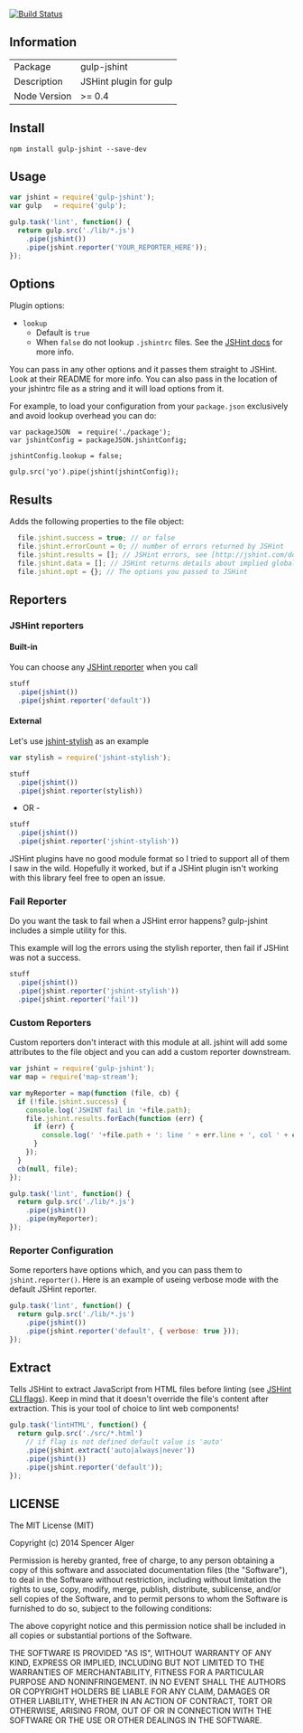 [![Build Status](https://travis-ci.org/spalger/gulp-jshint.svg?branch=master)](https://travis-ci.org/spalger/gulp-jshint)

## Information

<table>
<tr>
<td>Package</td><td>gulp-jshint</td>
</tr>
<tr>
<td>Description</td>
<td>JSHint plugin for gulp</td>
</tr>
<tr>
<td>Node Version</td>
<td>>= 0.4</td>
</tr>
</table>

## Install

    npm install gulp-jshint --save-dev

## Usage

```js
var jshint = require('gulp-jshint');
var gulp   = require('gulp');

gulp.task('lint', function() {
  return gulp.src('./lib/*.js')
    .pipe(jshint())
    .pipe(jshint.reporter('YOUR_REPORTER_HERE'));
});
```

## Options

Plugin options:

- `lookup`
  - Default is `true`
  - When `false` do not lookup `.jshintrc` files. See the [JSHint docs](http://www.jshint.com/docs/) for more info.


You can pass in any other options and it passes them straight to JSHint. Look at their README for more info. You can also pass in the location of your jshintrc file as a string and it will load options from it.

For example, to load your configuration from your `package.json` exclusively and avoid lookup overhead you can do:

    var packageJSON  = require('./package');
    var jshintConfig = packageJSON.jshintConfig;

    jshintConfig.lookup = false;

    gulp.src('yo').pipe(jshint(jshintConfig));

## Results

Adds the following properties to the file object:

```js
  file.jshint.success = true; // or false
  file.jshint.errorCount = 0; // number of errors returned by JSHint
  file.jshint.results = []; // JSHint errors, see [http://jshint.com/docs/reporters/](http://jshint.com/docs/reporters/)
  file.jshint.data = []; // JSHint returns details about implied globals, cyclomatic complexity, etc
  file.jshint.opt = {}; // The options you passed to JSHint
```

## Reporters

### JSHint reporters

#### Built-in

You can choose any [JSHint reporter](https://github.com/jshint/jshint/tree/master/src/reporters)
when you call

```js
stuff
  .pipe(jshint())
  .pipe(jshint.reporter('default'))
```

#### External

Let's use [jshint-stylish](https://github.com/sindresorhus/jshint-stylish) as an example

```js
var stylish = require('jshint-stylish');

stuff
  .pipe(jshint())
  .pipe(jshint.reporter(stylish))
```

- OR -

```js
stuff
  .pipe(jshint())
  .pipe(jshint.reporter('jshint-stylish'))
```

JSHint plugins have no good module format so I tried to support all of them I saw in the wild. Hopefully it worked, but if a JSHint plugin isn't working with this library feel free to open an issue.

### Fail Reporter

Do you want the task to fail when a JSHint error happens? gulp-jshint includes a simple utility for this.

This example will log the errors using the stylish reporter, then fail if JSHint was not a success.

```js
stuff
  .pipe(jshint())
  .pipe(jshint.reporter('jshint-stylish'))
  .pipe(jshint.reporter('fail'))
```

### Custom Reporters

Custom reporters don't interact with this module at all. jshint will add some attributes to the file object and you can add a custom reporter downstream.

```js
var jshint = require('gulp-jshint');
var map = require('map-stream');

var myReporter = map(function (file, cb) {
  if (!file.jshint.success) {
    console.log('JSHINT fail in '+file.path);
    file.jshint.results.forEach(function (err) {
      if (err) {
        console.log(' '+file.path + ': line ' + err.line + ', col ' + err.character + ', code ' + err.code + ', ' + err.reason);
      }
    });
  }
  cb(null, file);
});

gulp.task('lint', function() {
  return gulp.src('./lib/*.js')
    .pipe(jshint())
    .pipe(myReporter);
});
```

### Reporter Configuration

Some reporters have options which, and you can pass them to `jshint.reporter()`. Here is an example of useing verbose mode with the default JSHint reporter.

```js
gulp.task('lint', function() {
  return gulp.src('./lib/*.js')
    .pipe(jshint())
    .pipe(jshint.reporter('default', { verbose: true }));
});
```

## Extract

Tells JSHint to extract JavaScript from HTML files before linting (see [JSHint CLI flags](http://www.jshint.com/docs/cli/)). Keep in mind that it doesn't override the file's content after extraction. This is your tool of choice to lint web components!

```js
gulp.task('lintHTML', function() {
  return gulp.src('./src/*.html')
    // if flag is not defined default value is 'auto'
    .pipe(jshint.extract('auto|always|never'))
    .pipe(jshint())
    .pipe(jshint.reporter('default'));
});
```

## LICENSE

The MIT License (MIT)

Copyright (c) 2014 Spencer Alger

Permission is hereby granted, free of charge, to any person obtaining a copy
of this software and associated documentation files (the "Software"), to deal
in the Software without restriction, including without limitation the rights
to use, copy, modify, merge, publish, distribute, sublicense, and/or sell
copies of the Software, and to permit persons to whom the Software is
furnished to do so, subject to the following conditions:

The above copyright notice and this permission notice shall be included in
all copies or substantial portions of the Software.

THE SOFTWARE IS PROVIDED "AS IS", WITHOUT WARRANTY OF ANY KIND, EXPRESS OR
IMPLIED, INCLUDING BUT NOT LIMITED TO THE WARRANTIES OF MERCHANTABILITY,
FITNESS FOR A PARTICULAR PURPOSE AND NONINFRINGEMENT. IN NO EVENT SHALL THE
AUTHORS OR COPYRIGHT HOLDERS BE LIABLE FOR ANY CLAIM, DAMAGES OR OTHER
LIABILITY, WHETHER IN AN ACTION OF CONTRACT, TORT OR OTHERWISE, ARISING FROM,
OUT OF OR IN CONNECTION WITH THE SOFTWARE OR THE USE OR OTHER DEALINGS IN
THE SOFTWARE.
